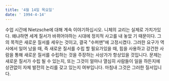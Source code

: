 ```yaml
---
title: '4월 14일 목요일'
date: ' 1994-4-14'
---
```

수업 시간에 Nietzsche에 대해 계속 이야기하십시오. 니체의 교리는 실제로 가치가있다. 왜냐하면 세계 질서가 바뀌어야하는 시대에 정치적 사고를 내 놓았 기 때문이다. 그의 목적은 새로운 질서를 세우는 것이고, 결국 "수퍼맨"에 고정시켰다. 그러한 요구가 역사에서 일어 났을 때, 즉 새로운 질서를 수립 할 필요가있을 때, 힘을 사용하고 강건한 사람을 통해 새로운 질서를 수립하는 것을 주장하는 사상가가 항상있을 것입니다. 문제는 새로운 질서가 수립 될 수 있는지, 또는 그것이 얼마나 열심히 사람들이 일을 하든지에 상관없이 자체 발전의 논리를 갖고 있는지 여부입니다. 마침내 그것은 그러한 질서입니다.

